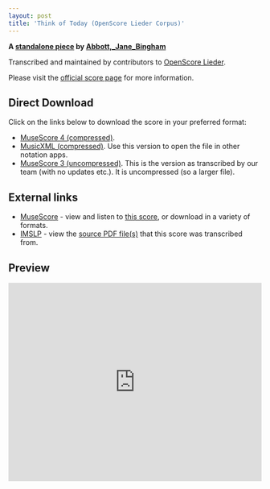 ```yaml
---
layout: post
title: 'Think of Today (OpenScore Lieder Corpus)'
---
```


__A [standalone piece](https://fourscoreandmore.org/OpenScore/Abbott%2C_Jane_Bingham/_/) by [Abbott,_Jane_Bingham](https://fourscoreandmore.org/OpenScore/Abbott%2C_Jane_Bingham)__

Transcribed and maintained by contributors to [OpenScore Lieder].

Please visit the [official score page] for more information.

[official score page]: https://musescore.com/openscore-lieder-corpus/scores/6583512
[OpenScore Lieder]: https://musescore.com/openscore-lieder-corpus

## Direct Download

Click on the links below to download the score in your preferred format:
- [MuseScore 4 (compressed)](https://fourscoreandmore.org/OpenScore/Abbott%2C_Jane_Bingham/_/Think_of_Today.mscz).
- [MusicXML (compressed)](https://fourscoreandmore.org/OpenScore/Abbott%2C_Jane_Bingham/_/Think_of_Today.mxl). Use this version to open the file in other notation apps.
- [MuseScore 3 (uncompressed)](https://raw.githubusercontent.com/OpenScore/Lieder/refs/heads/main/scores/Abbott%2C_Jane_Bingham/_/Think_of_Today/lc6583512.mscx). This is the version as transcribed by our team (with no updates etc.). It is uncompressed (so a larger file).

## External links

- [MuseScore] - view and listen to [this score][MuseScore], or download in a variety of formats.
- [IMSLP] - view the [source PDF file(s)][IMSLP] that this score was transcribed from.

[MuseScore]: https://musescore.com/score/6583512
[IMSLP]: https://imslp.org/wiki/Special:ReverseLookup/530500

## Preview

<iframe width="100%" height="394" src="https://musescore.com/openscore-lieder-corpus/scores/6583512/embed" frameborder="0" allowfullscreen allow="autoplay; fullscreen"></iframe>
